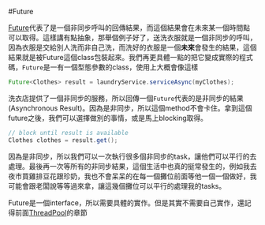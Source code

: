 #Future

[Future](https://docs.oracle.com/javase/8/docs/api/java/util/concurrent/Future.html)代表了是一個非同步呼叫的回傳結果，而這個結果會在未來某一個時間點可以取得。這樣講有點抽象，那舉個例子好了，送洗衣服就是一個非同步的呼叫，因為衣服是交給別人洗而非自己洗，而洗好的衣服是一個**未來**會發生的結果，這個結果就是被Future這個class包裝起來。我們再更具體一點的把它變成實際的程式碼，`Future`是一有一個型態參數的class，使用上大概會像這樣

```java
Future<Clothes> result = laundryService.serviceAsync(myClothes);
```

洗衣店提供了一個非同步的服務，所以回傳一個`Future`代表的是非同步的結果(Asynchronous Result)。因為是非同步，所以這個method不會卡住。拿到這個future之後，我們可以選擇做別的事情，或是馬上blocking取得。

```java
// block until result is available
Clothes clothes = result.get();
```

因為是非同步，所以我們可以一次執行很多個非同步的task，讓他們可以平行的去處理。最後再一次等所有的非同步結果，這個生活中也真的挺常發生的，例如我去夜市買雞排豆花跟珍奶，我也不會呆呆的在每一個攤位前面等他一個一個做好，我可能會跟老闆說等等過來拿，讓這幾個攤位可以平行的處理我的tasks。

Future是一個interface，所以需要具體的實作。但是其實不需要自己實作，還記得前面[ThreadPool](basic.md)的章節